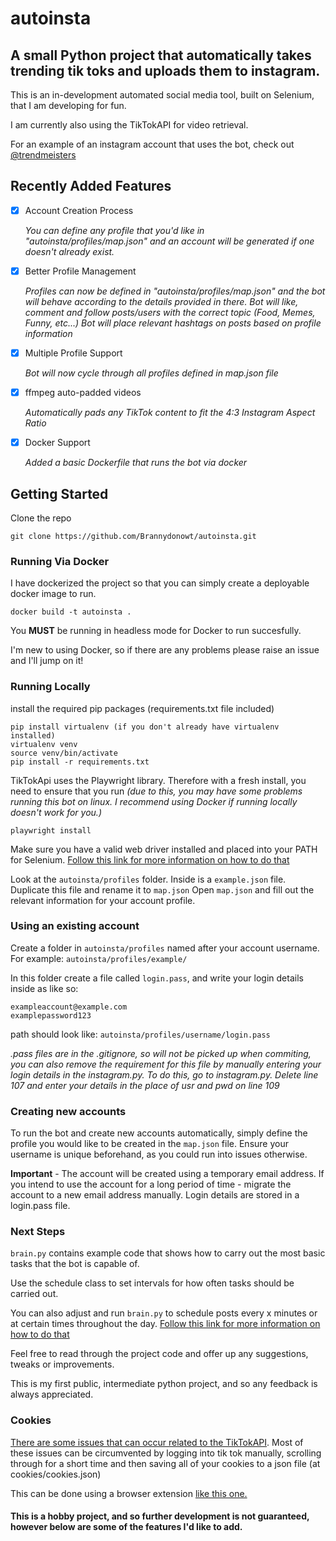 # autoinsta
## A small Python project that automatically takes trending tik toks and uploads them to instagram.

This is an in-development automated social media tool, built on Selenium, that I am developing for fun.

I am currently also using the TikTokAPI for video retrieval. 

For an example of an instagram account that uses the bot, check out [@trendmeisters](https://www.instagram.com/trendmeisters/?hl=en)

## Recently Added Features
- [X] Account Creation Process

    *You can define any profile that you'd like in "autoinsta/profiles/map.json" and an account will be generated if one doesn't already exist.*
- [X] Better Profile Management

    *Profiles can now be defined in "autoinsta/profiles/map.json" and the bot will behave according to the details provided in there.*
    *Bot will like, comment and follow posts/users with the correct topic (Food, Memes, Funny, etc...)*
    *Bot will place relevant hashtags on posts based on profile information*
- [X] Multiple Profile Support

    *Bot will now cycle through all profiles defined in map.json file*
- [X] ffmpeg auto-padded videos
    
    *Automatically pads any TikTok content to fit the 4:3 Instagram Aspect Ratio* 
- [X] Docker Support
   
   *Added a basic Dockerfile that runs the bot via docker*

## Getting Started

Clone the repo
```
git clone https://github.com/Brannydonowt/autoinsta.git
```
### Running Via Docker
I have dockerized the project so that you can simply create a deployable docker image to run.
```
docker build -t autoinsta .
```
You **MUST** be running in headless mode for Docker to run succesfully.

I'm new to using Docker, so if there are any problems please raise an issue and I'll jump on it!

### Running Locally
install the required pip packages (requirements.txt file included)
```
pip install virtualenv (if you don't already have virtualenv installed)
virtualenv venv
source venv/bin/activate
pip install -r requirements.txt
```

TikTokApi uses the Playwright library. Therefore with a fresh install, you need to ensure that you run
*(due to this, you may have some problems running this bot on linux. I recommend using Docker if running locally doesn't work for you.)*
```
playwright install
```

Make sure you have a valid web driver installed and placed into your PATH for Selenium.
[Follow this link for more information on how to do that](https://pypi.org/project/selenium/)

Look at the `autoinsta/profiles` folder. Inside is a `example.json` file. Duplicate this file and rename it to `map.json`
Open `map.json` and fill out the relevant information for your account profile.

### Using an existing account
Create a folder in `autoinsta/profiles` named after your account username. For example: `autoinsta/profiles/example/`

In this folder create a file called `login.pass`, and write your login details inside as like so:
```
exampleaccount@example.com
examplepassword123
```
path should look like: `autoinsta/profiles/username/login.pass`

*.pass files are in the .gitignore, so will not be picked up when commiting, you can also remove the requirement for this file by manually entering your login details in the instagram.py.*
*To do this, go to instagram.py. Delete line 107 and enter your details in the place of usr and pwd on line 109*

### Creating new accounts
To run the bot and create new accounts automatically, simply define the profile you would like to be created in the `map.json` file. Ensure your username is unique beforehand, as you could run into issues otherwise.

**Important** - The account will be created using a temporary email address. If you intend to use the account for a long period of time - migrate the account to a new email address manually. Login details are stored in a login.pass file.

### Next Steps

`brain.py` contains example code that shows how to carry out the most basic tasks that the bot is capable of.

Use the schedule class to set intervals for how often tasks should be carried out.

You can also adjust and run `brain.py` to schedule posts every x minutes or at certain times throughout the day.
[Follow this link for more information on how to do that](https://pypi.org/project/schedule/)

Feel free to read through the project code and offer up any suggestions, tweaks or improvements. 

This is my first public, intermediate python project, and so any feedback is always appreciated.

### Cookies

[There are some issues that can occur related to the TikTokAPI](https://github.com/davidteather/TikTok-Api/issues/891). Most of these issues can be circumvented by logging into tik tok manually, scrolling through for a short time and then saving all of your cookies to a json file (at cookies/cookies.json)

This can be done using a browser extension [like this one.](https://add0n.com/cookie-editor.html)

#### This is a hobby project, and so further development is not guaranteed, however below are some of the features I'd like to add.







